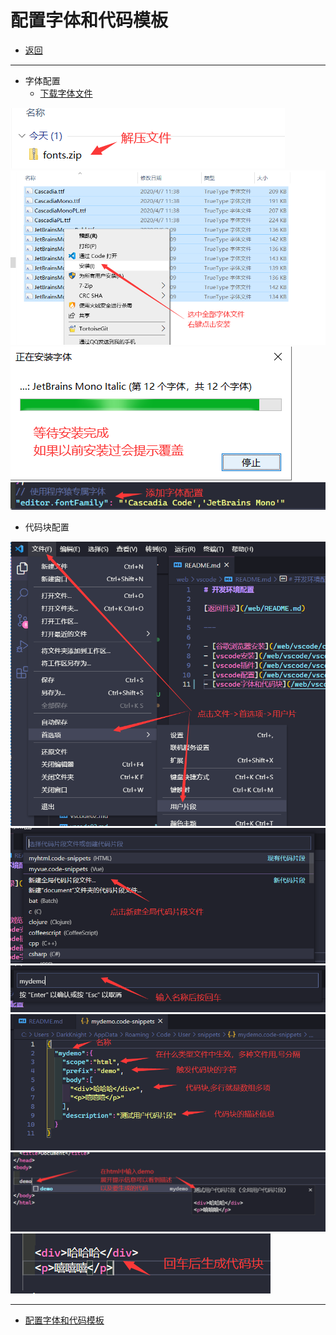# 配置字体和代码模板

- [返回](./README.md)

---

- 字体配置
  - [下载字体文件](https://media.huhuiyu.top/download/fonts.zip)

<section class="img-flex-box" >
  <section><img  src="../../images/webfront/vscode-font/vscode-font0001.png" alt=""></section>
  <section><img  src="../../images/webfront/vscode-font/vscode-font0002.png" alt=""></section>
  <section><img  src="../../images/webfront/vscode-font/vscode-font0003.png" alt=""></section>
  <section><img  src="../../images/webfront/vscode-font/vscode-font0004.png" alt=""></section>
</section>

- 代码块配置

<section class="img-flex-box" >
  <section><img  src="../../images/webfront/vscode-font/vscode-font0100.png" alt=""></section>
  <section><img  src="../../images/webfront/vscode-font/vscode-font0101.png" alt=""></section>
  <section><img  src="../../images/webfront/vscode-font/vscode-font0102.png" alt=""></section>
  <section><img  src="../../images/webfront/vscode-font/vscode-font0103.png" alt=""></section>
  <section><img  src="../../images/webfront/vscode-font/vscode-font0104.png" alt=""></section>
  <section><img  src="../../images/webfront/vscode-font/vscode-font0105.png" alt=""></section>
</section>

---

- [配置字体和代码模板](#配置字体和代码模板)

<!-- js处理背景和css样式 -->
<script type="module" src="https://huhuiyu.top/js/github.js"></script>
